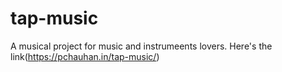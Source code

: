# tap-music

A musical project for music and instrumeents lovers. Here's the link(https://pchauhan.in/tap-music/)
